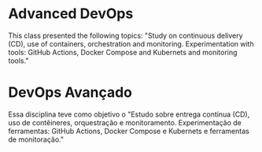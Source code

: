 # Advanced DevOps

This class presented the following topics: "Study on continuous delivery (CD), use of containers, orchestration and monitoring. Experimentation with tools: GitHub Actions, Docker Compose and Kubernets and monitoring tools."

# DevOps Avançado

Essa disciplina teve como objetivo o "Estudo sobre entrega contínua (CD), uso de contêineres, orquestração e monitoramento. Experimentação de ferramentas: GitHub Actions, Docker Compose e Kubernets e ferramentas de monitoração."

